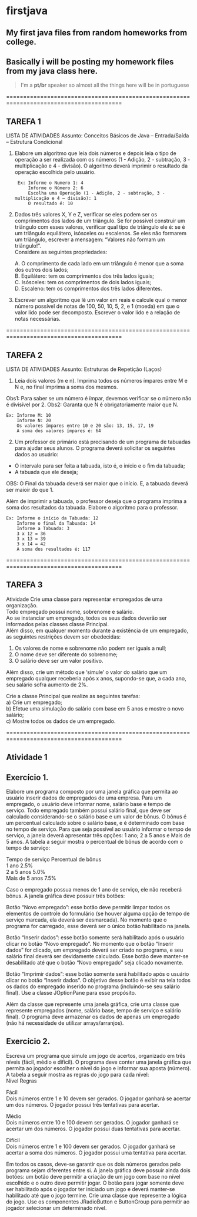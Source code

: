 # firstjava
## My first java files from random homeworks from college.

## Basically i will be posting my homework files from my java class here.

> I'm a **pt/br** speaker so almost all the things here will be in portuguese

========================================================================================

## TAREFA 1

LISTA DE ATIVIDADES
Assunto: Conceitos Básicos de Java – Entrada/Saída – Estrutura Condicional

1) Elabore um algoritmo que leia dois números e depois leia o tipo de operação a ser realizada com os
números (1 - Adição, 2 - subtração, 3 - multiplicação e 4 - divisão). O algoritmo deverá imprimir o
resultado da operação escolhida pelo usuário.

        Ex: Informe o Numero 1: 4  
            Informe o Número 2: 6  
            Escolha uma Operação (1 - Adição, 2 - subtração, 3 - multiplicação e 4 – divisão): 1  
            O resultado é: 10  
        
        
2) Dados três valores X, Y e Z, verificar se eles podem ser os comprimentos dos lados de um triângulo.
Se for possível construir um triângulo com esses valores, verificar qual tipo de triãngulo ele é: se é
um triângulo equilátero, isósceles ou escalenos. Se eles não formarem um triângulo, escrever
a mensagem: “Valores não formam um triângulo!”.  
Considere as seguintes propriedades:  

   A. O comprimento de cada lado em um triângulo é menor que a soma dos outros dois lados;  
   B. Equilátero: tem os comprimentos dos três lados iguais;  
   C. Isósceles: tem os comprimentos de dois lados iguais;  
   D. Escaleno: tem os comprimentos dos três lados diferentes.  
  
  
3) Escrever um algoritmo que lê um valor em reais e calcule qual o menor número possível de notas de
100, 50, 10, 5, 2, e 1 (moeda) em que o valor lido pode ser decomposto. Escrever o valor lido e a
relação de notas necessárias. 

========================================================================================

## TAREFA 2

LISTA DE ATIVIDADES
Assunto: Estruturas de Repetição (Laços)

1) Leia dois valores (m e n). Imprima todos os números ímpares entre M e N e, no final imprima a soma
dos mesmos.

Obs1: Para saber se um número é ímpar, devemos verificar se o número não é divisível por 2.
Obs2: Garanta que N é obrigatoriamente maior que N.  

    Ex: Informe M: 10  
        Informe N: 20  
        Os valores ímpares entre 10 e 20 são: 13, 15, 17, 19  
        A soma dos valores ímpares é: 64  
 
 
2) Um professor de primário está precisando de um programa de tabuadas para ajudar seus alunos. O
programa deverá solicitar os seguintes dados ao usuário:
- O intervalo para ser feita a tabuada, isto é, o início e o fim da tabuada;
- A tabuada que ele deseja;

OBS: O Final da tabuada deverá ser maior que o início. E, a tabuada deverá ser maioir do que 1.

Além de imprimir a tabuada, o professor deseja que o programa imprima a soma dos resultados da
tabuada. Elabore o algoritmo para o professor.

    Ex: Informe o início da Tabuada: 12  
        Informe o final da Tabuada: 14  
        Informe a Tabuada: 3  
        3 x 12 = 36  
        3 x 13 = 39  
        3 x 14 = 42  
        A soma dos resultados é: 117  
      
========================================================================================

## TAREFA 3

Atividade
Crie uma classe para representar empregados de uma organização.  
Todo empregado possui nome, sobrenome e salário.  
Ao se instanciar um empregado, todos os seus dados deverão ser informados pelas classes classe Principal.  
Além disso, em qualquer momento durante a existência de um empregado, as seguintes restrições devem ser obedecidas:  

1) Os valores de nome e sobrenome não podem ser iguais a null;  
2) O nome deve ser diferente do sobrenome;  
3) O salário deve ser um valor positivo.  

Além disso, crie um método que ‘simule’ o valor do salário que um
empregado qualquer receberia após x anos, supondo-se que, a cada ano, seu
salário sofra aumento de 2%.  

Crie a classe Principal que realize as seguintes tarefas:  
a) Crie um empregado;  
b) Efetue uma simulação do salário com base em 5 anos e mostre o novo salário;  
c) Mostre todos os dados de um empregado. 

========================================================================================

## Atividade 1

## Exercício 1. 
Elabore um programa composto por uma janela gráfica que permita ao usuário inserir
dados de empregados de uma empresa. Para um empregado, o usuário deve informar nome, salário
base e tempo de serviço. Todo empregado também possui salário final, que deve ser calculado
considerando-se o salário base e um valor de bônus. O bônus é um percentual calculado sobre o
salário base, e é determinado com base no tempo de serviço. Para que seja possível ao usuário
informar o tempo de serviço, a janela deverá apresentar três opções: 1 ano; 2 a 5 anos e Mais de 5
anos. A tabela a seguir mostra o percentual de bônus de acordo com o tempo de serviço:  

Tempo de serviço   Percentual de bônus  
	1 ano              2.5%  
	2 a 5 anos         5.0%  
	Mais de 5 anos     7.5%  
	
Caso o empregado possua menos de 1 ano de serviço, ele não receberá bônus. A janela gráfica deve
possuir três botões:

Botão “Novo empregado”: esse botão deve permitir limpar todos os elementos de controle
do formulário (se houver alguma opção de tempo de serviço marcada, ela deverá ser
desmarcada). No momento que o programa for carregado, esse deverá ser o único botão
habilitado na janela.

Botão “Inserir dados”: esse botão somente será habilitado após o usuário clicar no botão
“Novo empregado”. No momento que o botão “Inserir dados” for clicado, um empregado
deverá ser criado no programa, e seu salário final deverá ser devidamente calculado. Esse
botão deve manter-se desabilitado até que o botão “Novo empregado” seja clicado
novamente.

Botão “Imprimir dados”: esse botão somente será habilitado após o usuário clicar no botão
“Inserir dados”. O objetivo desse botão é exibir na tela todos os dados do empregado
inserido no programa (incluindo-se seu salário final). Use a classe JOptionPane para esse
propósito.

Além da classe que represente uma janela gráfica, crie uma classe que represente empregados (nome,
salário base, tempo de serviço e salário final). O programa deve armazenar os dados de apenas um
empregado (não há necessidade de utilizar arrays/arranjos). 


## Exercício 2. 
Escreva um programa que simule um jogo de acertos, organizado em três níveis (fácil,
médio e difícil). O programa deve conter uma janela gráfica que permita ao jogador escolher o nível
do jogo e informar sua aposta (número). A tabela a seguir mostra as regras do jogo para cada nível:  
Nível Regras  

Fácil  
Dois números entre 1 e 10 devem ser gerados. O jogador ganhará se acertar um dos números. O jogador possui três tentativas para
acertar.

Médio  
Dois números entre 10 e 100 devem ser gerados. O jogador ganhará se acertar um dos números. O jogador possui duas tentativas para
acertar.

Difícil  
Dois números entre 1 e 100 devem ser gerados. O jogador ganhará se acertar a soma dos números. O jogador possui uma tentativa para
acertar.

Em todos os casos, deve-se garantir que os dois números gerados pelo programa sejam diferentes
entre si. A janela gráfica deve possuir ainda dois botões: um botão deve permitir a criação de um jogo
com base no nível escolhido e o outro deve permitir jogar. O botão para jogar somente deve ser
habilitado após o jogador ter iniciado um jogo e deverá manter-se habilitado até que o jogo termine.
Crie uma classe que represente a lógica do jogo. Use os componentes JRadioButton e ButtonGroup
para permitir ao jogador selecionar um determinado nível. 
